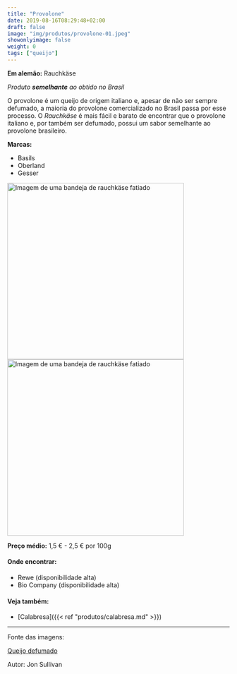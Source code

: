 ```yaml
---
title: "Provolone"
date: 2019-08-16T08:29:48+02:00
draft: false
image: "img/produtos/provolone-01.jpeg"
showonlyimage: false
weight: 0
tags: ["queijo"]
---
```


<!--more-->

**Em alemão:** Rauchkäse

_Produto **semelhante** ao obtido no Brasil_

O provolone é um queijo de origem italiano e, apesar de não ser sempre defumado, a maioria do provolone comercializado no Brasil passa por esse processo.
O *Rauchkäse* é mais fácil e barato de encontrar que o provolone italiano e, por também ser defumado, possui um sabor semelhante ao provolone brasileiro.

**Marcas:**

- Basils
- Oberland
- Gesser

<img src="../../img/produtos/provolone-02.jpg" alt="Imagem de uma bandeja de rauchkäse fatiado" width="400"/>
<img src="../../img/produtos/provolone-03.jpg" alt="Imagem de uma bandeja de rauchkäse fatiado" width="400"/>


**Preço médio:** 1,5 € - 2,5 € por 100g

#### Onde encontrar:

* Rewe (disponibilidade alta)
* Bio Company (disponibilidade alta)

#### Veja também:

- [Calabresa]({{< ref "produtos/calabresa.md" >}})

---

Fonte das imagens:

[Queijo defumado](https://pixnio.com/pt/comida-bebida/queijo/defumado-queijo-gouda-queijo)

Autor: Jon Sullivan
